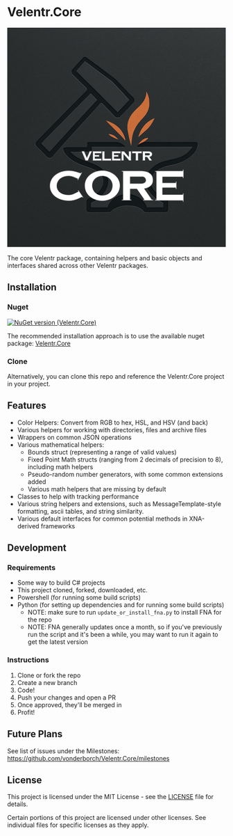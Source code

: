 # Velentr.Core

![Logo](https://raw.githubusercontent.com/vonderborch/Velentr.Core/refs/heads/main/logo.png)

The core Velentr package, containing helpers and basic objects and interfaces shared across other Velentr packages.

## Installation

### Nuget

[![NuGet version (Velentr.Core)](https://img.shields.io/nuget/v/Velentr.Core.svg?style=flat-square)](https://www.nuget.org/packages/Velentr.Core/)

The recommended installation approach is to use the available nuget
package: [Velentr.Core](https://www.nuget.org/packages/Velentr.Core/)

### Clone

Alternatively, you can clone this repo and reference the Velentr.Core project in your project.

## Features

- Color Helpers: Convert from RGB to hex, HSL, and HSV (and back)
- Various helpers for working with directories, files and archive files
- Wrappers on common JSON operations
- Various mathematical helpers:
    - Bounds struct (representing a range of valid values)
    - Fixed Point Math structs (ranging from 2 decimals of precision to 8), including math helpers
    - Pseudo-random number generators, with some common extensions added
    - Various math helpers that are missing by default
- Classes to help with tracking performance
- Various string helpers and extensions, such as MessageTemplate-style formatting, ascii tables, and string similarity.
- Various default interfaces for common potential methods in XNA-derived frameworks

## Development

### Requirements

- Some way to build C# projects
- This project cloned, forked, downloaded, etc.
- Powershell (for running some build scripts)
- Python (for setting up dependencies and for running some build scripts)
    - NOTE: make sure to run `update_or_install_fna.py` to install FNA for the repo
    - NOTE: FNA generally updates once a month, so if you've previously run the script and it's been a while, you may
      want
      to run it again to get the latest version

### Instructions

1. Clone or fork the repo
2. Create a new branch
3. Code!
4. Push your changes and open a PR
5. Once approved, they'll be merged in
6. Profit!

## Future Plans

See list of issues under the Milestones: https://github.com/vonderborch/Velentr.Core/milestones

## License

This project is licensed under the MIT License - see the [LICENSE](LICENSE) file for details.

Certain portions of this project are licensed under other licenses. See individual files for specific licenses as they
apply.
